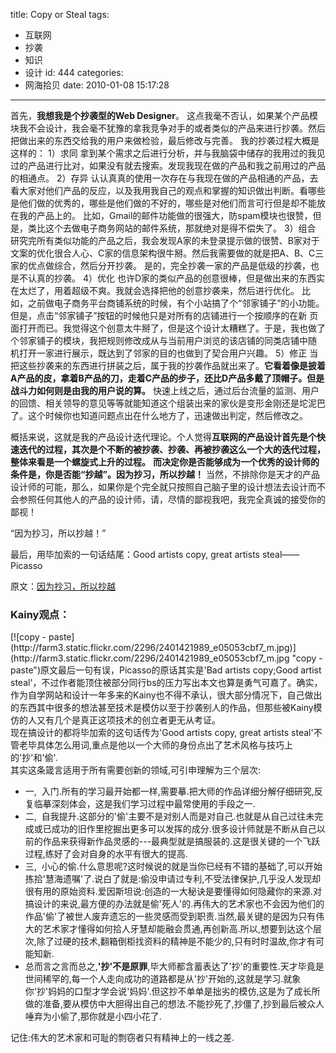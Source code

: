 title: Copy or Steal
tags:
  - 互联网
  - 抄袭
  - 知识
  - 设计
id: 444
categories:
  - 网海拾贝
date: 2010-01-08 15:17:28
---

首先，**我想我是个抄袭型的Web Designer**。
这点我毫不否认，如果某个产品模块我不会设计，我会毫不犹豫的拿我竞争对手的或者类似的产品来进行抄袭。然后把做出来的东西交给我的用户来做检验，最后修改与完善。
我的抄袭过程大概是这样的：
1）求同
拿到某个需求之后进行分析，并与我脑袋中储存的我用过的我见过的产品进行比对，如果没有就去搜索。发现我现在做的产品和我之前用过的产品的相通点。
2）存异
认认真真的使用一次存在与我现在做的产品相通的产品，去看大家对他们产品的反应，以及我用我自己的观点和掌握的知识做出判断。看哪些是他们做的优秀的，哪些是他们做的不好的，哪些是对他们而言可行但是却不能放在我的产品上的。
比如，Gmail的邮件功能做的很强大，防spam模块也很赞，但是，类比这个去做电子商务网站的邮件系统，那就绝对是得不偿失了。<!--more-->
3）组合
研究完所有类似功能的产品之后，我会发现A家的未登录提示做的很赞、B家对于文案的优化很合人心、C家的信息架构很牛掰。然后我需要做的就是把A、B、C三家的优点做综合，然后分开抄袭。
是的，完全抄袭一家的产品是低级的抄袭，也是不认真的抄袭。
4）优化
也许D家的类似产品的创意很棒，但是做出来的东西实在太烂了，用着超级不爽。我就会选择把他的创意抄袭来，然后进行优化。
比如，之前做电子商务平台商铺系统的时候，有个小站搞了个“邻家铺子”的小功能。但是，点击“邻家铺子”按钮的时候他只是对所有的店铺进行一个按顺序的在新 页面打开而已。我觉得这个创意太牛掰了，但是这个设计太糟糕了。于是，我也做了个邻家铺子的模块，我把规则修改成从与当前用户浏览的该店铺的同类店铺中随 机打开一家进行展示，既达到了邻家的目的也做到了契合用户兴趣。
5）修正
当把这些抄袭来的东西进行拼装之后，属于我的抄袭作品就出来了。**它看着像是披着A产品的皮，拿着B产品的刀，走着C产品的步子，还比D产品多戴了顶帽子。但是战斗力如何则是由我的用户说的算。**
快速上线之后，通过后台流量的监测、用户的回馈、相关领导的意见等等就能知道这个组装出来的家伙是变形金刚还是坨泥巴了。这个时候你也知道问题点出在什么地方了，迅速做出判定，然后修改之。

概括来说，这就是我的产品设计迭代理论。个人觉得**互联网的产品设计首先是个快速迭代的过程，其次是个不断的被抄袭、抄袭、再被抄袭这么一个大的迭代过程，整体来看是一个螺旋式上升的过程。**
**而决定你是否能够成为一个优秀的设计师的条件是，你是否能“抄越”。因为抄习，所以抄越！**
当然，不排除你是天才的产品设计师的可能，那么，如果你是个完全就只按照自己脑子里的设计想法去设计而不会参照任何其他人的产品的设计师，请，尽情的鄙视我吧，我完全真诚的接受你的鄙视！

“因为抄习，所以抄越！”

最后，用毕加索的一句话结尾：Good artists copy, great artists steal——Picasso

原文：[因为抄习，所以抄越](http://www.yevol.net/post/108.html)

### Kainy观点：

<div>[![copy - paste](http://farm3.static.flickr.com/2296/2401421989_e05053cbf7_m.jpg)](http://farm3.static.flickr.com/2296/2401421989_e05053cbf7_m.jpg "copy - paste")原文最后一句有误，Picasso的原话其实是'Bad artists copy;Good artist steal'，不过作者能顶住被部分同行bs的压力写出本文也算是勇气可嘉了。确实，作为自学网站和设计一年多来的Kainy也不得不承认，很大部分情况下，自己做出的东西其中很多的想法甚至技术是模仿以至于抄袭别人的作品，但那些被Kainy模仿的人又有几个是真正这项技术的创立者更无从考证。</div>
<div id="_mcePaste">现在搞设计的都将毕加索的这句话传为'Good artists copy, great artists steal'不管老毕具体怎么用词,重点是他以一个大师的身份点出了艺术风格与技巧上的'抄'和'偷'.</div>
<div id="_mcePaste">其实这条箴言适用于所有需要创新的领域,可引申理解为三个层次:</div>
<div id="_mcePaste">

*   一,  入门.所有的学习最开始都一样,需要摹.把大师的作品详细分解仔细研究,反复临摹深刻体会，这是我们学习过程中最常使用的手段之一.
*   二,  自我提升.这部分的'偷'主要不是对别人而是对自己.也就是从自己过往未完成或已成功的旧作里挖掘出更多可以发挥的成分.很多设计师就是不断从自己以前的作品来获得新作品灵感的---最典型就是搞服装的.这是很关键的一个飞跃过程,练好了会对自身的水平有很大的提高.
*   三,  小心的偷.什么意思呢?这时候说的就是当你已经有不错的基础了,可以开始拣拾'慧海遗嘱'了.说白了就是:偷没申请过专利,不受法律保护,几乎没人发现却很有用的原始资料.爱因斯坦说:创造的一大秘诀是要懂得如何隐藏你的来源.对搞设计的来说,最方便的办法就是偷'死人'的.再伟大的艺术家也不会因为他们的作品'偷'了被世人废弃遗忘的一些灵感而受到职责.当然,最关键的是因为只有伟大的艺术家才懂得如何拾人牙慧却能融会贯通,再创新高.所以,想要到达这个层次,除了过硬的技术,翻箱倒柜找资料的精神是不能少的,只有时时温故,你才有可能知新.
*   总而言之言而总之,**'抄'不是原罪**,毕大师都含蓄表达了'抄'的重要性.天才毕竟是世间稀罕的,每一个人走向成功的道路都是从'抄'开始的,这就是学习.就象你'抄'妈妈的口型才学会说'妈妈'.但这抄不单单是拙劣的模仿,这是为了成长所做的准备,要从模仿中大胆得出自己的想法.不能抄死了,抄僵了,抄到最后被众人唾弃为小偷了,那你就是小四小花了.
</div>
<div id="_mcePaste">记住:伟大的艺术家和可耻的剽窃者只有精神上的一线之差.</div>